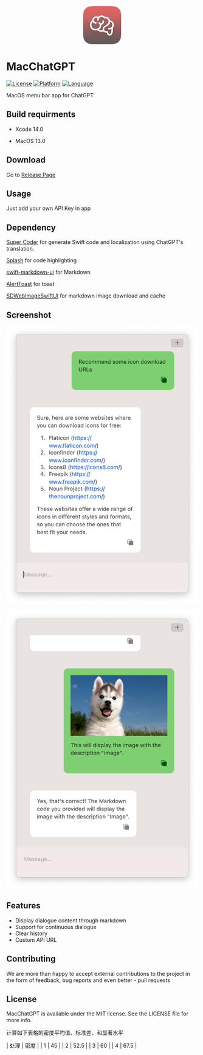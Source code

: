 <p align="center">

  <img src="Assets/logo.png?raw=true" alt="MacChatGPT"/>

</p>

# MacChatGPT

[![License](https://img.shields.io/badge/license-MIT-blue.svg?style=flat)](http://mit-license.org) [![Platform](https://img.shields.io/badge/platform-OSX-lightgrey.svg?style=flat)](https://developer.apple.com/resources/) [![Language](https://img.shields.io/badge/language-swift-orange.svg?style=flat)](https://developer.apple.com/swift)

 MacOS menu bar app for ChatGPT.

## Build requirments

* Xcode 14.0

* MacOS 13.0

## Download

Go to [Release Page](https://github.com/LeaderBoy/Chat/releases)

## Usage

Just add your own API Key in app

## Dependency

[Super Coder](https://supercoder.lessimore.cn/) for generate Swift code and localization using ChatGPT's translation.

[Splash](https://github.com/JohnSundell/Splash) for code highlighting

[swift-markdown-ui](https://github.com/gonzalezreal/swift-markdown-ui.git) for Markdown

[AlertToast](https://github.com/elai950/AlertToast.git) for toast

[SDWebImageSwiftUI](https://github.com/SDWebImage/SDWebImageSwiftUI) for markdown image download and cache

## Screenshot

![Image](Assets/screenshot-1.png "Image")

![Image](Assets/screenshot-2.png "Image")

## Features

* Display dialogue content through markdown
* Support for continuous dialogue
* Clear history
* Custom API URL 

## Contributing

We are more than happy to accept external contributions to the project in the form of feedback, bug reports and even better - pull requests

## License

MacChatGPT is available under the MIT license. See the LICENSE file for more info.



计算如下表格的密度平均值、标准差、和显著水平

| 处理 | 密度 |
| 1 | 45 |
| 2 | 52.5 |
| 3 | 60 |
| 4 | 67.5 |


